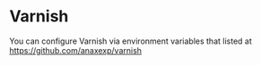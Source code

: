 # Varnish

You can configure Varnish via environment variables that listed at https://github.com/anaxexp/varnish
